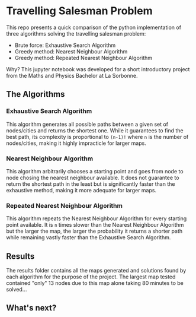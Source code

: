 # Travelling Salesman Problem

This repo presents a quick comparison of the python implementation of three algorithms solving the travelling salesman problem:
- Brute force: Exhaustive Search Algorithm
- Greedy method: Nearest Neighbour Algorithm
- Greedy method: Repeated Nearest Neighbour Algorithm

Why? This jupyter notebook was developed for a short introductory project from the Maths and Physics Bachelor at La Sorbonne.

## The Algorithms

### Exhaustive Search Algorithm
This algorithm generates all possible paths between a given set of nodes/cities and returns the shortest one. While it guarantees to find the best path, its complexity is proportional to `(n-1)!` where `n` is the number of nodes/cities, making it highly impracticle for larger maps.

### Nearest Neighbour Algorithm
This algorithm arbitrarily chooses a starting point and goes from node to node chosing the nearest neighbour available. It does not guarantee to return the shortest path in the least but is significantly faster than the exhaustive method, making it more adequate for larger maps.

### Repeated Nearest Neighbour Algorithm
This algorithm repeats the Nearest Neighbour Algorithm for every starting point available. It is `n` times slower than the Nearest Neighbour Algorithm but the larger the map, the larger the probability it returns a shorter path while remaining vastly faster than the Exhaustive Search Algorithm.

## Results
The results folder contains all the maps generated and solutions found by each algorithm for the purpose of the project. The largest map tested contained "only" 13 nodes due to this map alone taking 80 minutes to be solved...

## What's next?
